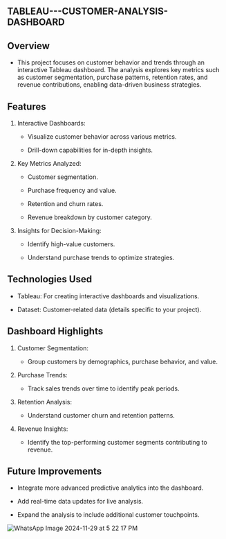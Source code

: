 ## TABLEAU---CUSTOMER-ANALYSIS-DASHBOARD

## Overview
  
  -   This project focuses on customer behavior and trends through an interactive Tableau dashboard. The analysis explores key metrics such as customer segmentation, purchase patterns, 
      retention rates, and revenue contributions, enabling data-driven business strategies.

## Features

   1. Interactive Dashboards:

        - Visualize customer behavior across various metrics.

        - Drill-down capabilities for in-depth insights.

   2. Key Metrics Analyzed:

        - Customer segmentation.
       
        - Purchase frequency and value.
        
        - Retention and churn rates.
        
        - Revenue breakdown by customer category.

   3. Insights for Decision-Making:

        - Identify high-value customers.

        - Understand purchase trends to optimize strategies.

## Technologies Used
  
   - Tableau: For creating interactive dashboards and visualizations.
 
   - Dataset: Customer-related data (details specific to your project).

## Dashboard Highlights

   1. Customer Segmentation:

         - Group customers by demographics, purchase behavior, and value.
           
   2. Purchase Trends:

         - Track sales trends over time to identify peak periods.

   3. Retention Analysis:

         - Understand customer churn and retention patterns.
           
   4. Revenue Insights:

         - Identify the top-performing customer segments contributing to revenue.

## Future Improvements
    
   - Integrate more advanced predictive analytics into the dashboard.
     
   - Add real-time data updates for live analysis.
     
   - Expand the analysis to include additional customer touchpoints.
 
  ![WhatsApp Image 2024-11-29 at 5 22 17 PM](https://github.com/user-attachments/assets/fe8a5194-14fa-4a5e-a0f8-2dd1cefcc9e2)
